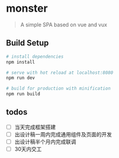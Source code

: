 # monster

> A simple SPA based on vue and vux

## Build Setup

``` bash
# install dependencies
npm install

# serve with hot reload at localhost:8080
npm run dev

# build for production with minification
npm run build
```

## todos
- [ ] 当天完成框架搭建
- [ ] 出设计稿一周内完成通用组件及页面的开发
- [ ] 出设计稿半个月内完成联调
- [ ] 30天内交工